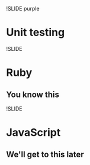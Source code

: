 !SLIDE purple

# Unit testing

!SLIDE

# Ruby
## You know this

!SLIDE

# JavaScript
## We'll get to this later
